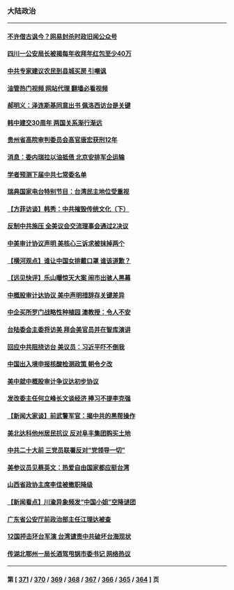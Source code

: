 ### 大陆政治
---
#### [不许借古讽今？网易封杀时政旧闻公众号](../../pages/ncid277/n13811333.md?08272045) 
#### [四川一公安局长被揭每年收拜年红包至少40万](../../pages/ncid277/n13811488.md?08272045) 
#### [中共专家建议农民到县城买房 引嘲讽](../../pages/ncid277/n13811424.md?08272045) 
#### [油管热门视频 网站代理 翻墙必看视频](http://209.222.30.114:81/youtube.html?08272045)
#### [郝明义：泽连斯基同意出书 佩洛西访台是关键](../../pages/ncid277/n13811133.md?08272045) 
#### [韩中建交30周年 两国关系渐行渐远](../../pages/ncid277/n13811343.md?08272045) 
#### [贵州省高院审判委员会高官唐宏获刑12年](../../pages/ncid277/n13811130.md?08272045) 
#### [消息：委内瑞拉以油抵债 北京安排军企运输](../../pages/ncid277/n13811146.md?08272045) 
#### [学者预测下届中共七常委名单](../../pages/ncid277/n13811082.md?08272045) 
#### [瑞典国家电台特别节目：台湾民主地位受重视](../../pages/ncid277/n13810737.md?08272045) 
#### [【方菲访谈】韩秀：中共摧毁传统文化（下）](../../pages/ncid277/n13810993.md?08272045) 
#### [反制中共施压 全美议会交流理事会通过2决议](../../pages/ncid277/n13811053.md?08272045) 
#### [中美审计协议声明 美核心三诉求被抹掉两个](../../pages/ncid277/n13810979.md?08272045) 
#### [【横河观点】谁让中国女排戴口罩 谁该道歉？](../../pages/ncid277/n13811034.md?08272045) 
#### [【远见快评】乐山曝惊天大案 闹市出骇人黑幕](../../pages/ncid277/n13811021.md?08272045) 
#### [中概股审计达协议 美中声明措辞存关键差异](../../pages/ncid277/n13810973.md?08272045) 
#### [中企买所罗门战略性种植园 澳教授：令人不安](../../pages/ncid277/n13810943.md?08272045) 
#### [台陆委会主委将访美 拜会美官员并在智库演讲](../../pages/ncid277/n13810778.md?08272045) 
#### [回应中共阻挠访台 美议员：习近平吓不倒我](../../pages/ncid277/n13810941.md?08272045) 
#### [中国出入境申报核酸检测政策 朝令夕改](../../pages/ncid277/n13810913.md?08272045) 
#### [美中就中概股审计争议达初步协议](../../pages/ncid277/n13810874.md?08272045) 
#### [发改委主任何立峰长文谈经济 捧习不提李克强](../../pages/ncid277/n13810803.md?08272045) 
#### [【新闻大家谈】前武警军官：揭中共的黑帮操作](../../pages/ncid277/n13810780.md?08272045) 
#### [美北达科他州居民抗议 反对阜丰集团购买土地](../../pages/ncid277/n13810771.md?08272045) 
#### [中共二十大前 三党员联署反对“党领导一切”](../../pages/ncid277/n13810399.md?08272045) 
#### [美参议员见蔡英文：热爱自由国家都应挺台湾](../../pages/ncid277/n13810597.md?08272045) 
#### [山西省政协主席李佳被撤职降级](../../pages/ncid277/n13810639.md?08272045) 
#### [【新闻看点】川渝异象频发“中国小姐”空降谜团](../../pages/ncid277/n13810278.md?08272045) 
#### [广东省公安厅前政治部主任江理达被查](../../pages/ncid277/n13810517.md?08272045) 
#### [12国抨击环台军演 台湾谴责中共破坏台海现状](../../pages/ncid277/n13810397.md?08272045) 
#### [传湖北鄂州一局长酒驾甩锅市委书记 网络热议](../../pages/ncid277/n13810409.md?08272045) 

---
#### 第 [ [371](./371.md?08272045) / [370](./370.md?08272045) / [369](./369.md?08272045) / [368](./368.md?08272045) / [367](./367.md?08272045) / [366](./366.md?08272045) / [365](./365.md?08272045) / [364](./364.md?08272045) ] 页

